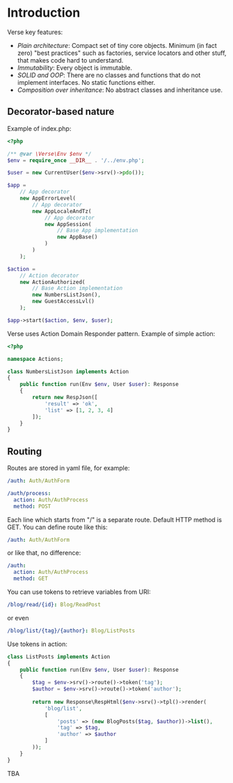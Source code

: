 # Introduction

Verse key features:

- _Plain architecture_: Compact set of tiny core objects. Minimum (in fact zero) 
"best practices" such as factories, service locators and other stuff, that makes code
hard to understand.
- _Immutability_: Every object is immutable.
- _SOLID and OOP_: There are no classes and functions that do not implement interfaces.
No static functions either.
- _Composition over inheritance_: No abstract classes and inheritance use.

## Decorator-based nature

Example of index.php:
```php
<?php

/** @var \Verse\Env $env */
$env = require_once __DIR__ . '/../env.php';

$user = new CurrentUser($env->srv()->pdo());

$app = 
    // App decorator
    new AppErrorLevel(
        // App decorator
        new AppLocaleAndTz(
            // App decorator
            new AppSession(
                // Base App implementation
                new AppBase()
            )
        )
    );

$action = 
    // Action decorator
    new ActionAuthorized(
        // Base Action implementation
        new NumbersListJson(),
        new GuestAccessLvl()
    );

$app->start($action, $env, $user);
```

Verse uses Action Domain Responder pattern. Example of simple action:
```php
<?php

namespace Actions;

class NumbersListJson implements Action
{
    public function run(Env $env, User $user): Response
    {
        return new RespJson([
            'result' => 'ok',
            'list' => [1, 2, 3, 4]
        ]);
    }
}
```

## Routing

Routes are stored in yaml file, for example:
```yaml
/auth: Auth/AuthForm

/auth/process:
  action: Auth/AuthProcess
  method: POST

```

Each line which starts from "/" is a separate route. Default HTTP method is GET.
You can define route like this:
```yaml
/auth: Auth/AuthForm
```
or like that, no difference:
```yaml
/auth:
  action: Auth/AuthProcess
  method: GET
```

You can use tokens to retrieve variables from URI:
```yaml
/blog/read/{id}: Blog/ReadPost
```
or even
```yaml
/blog/list/{tag}/{author}: Blog/ListPosts
```

Use tokens in action:
```php
class ListPosts implements Action
{
    public function run(Env $env, User $user): Response
    {
        $tag = $env->srv()->route()->token('tag');
        $author = $env->srv()->route()->token('author');
        
        return new Response\RespHtml($env->srv()->tpl()->render(
            'blog/list',
            [
                'posts' => (new BlogPosts($tag, $author))->list(),
                'tag' => $tag,
                'author' => $author
            ]
        ));
    }
}
```

TBA
